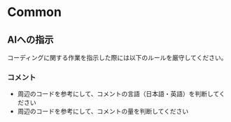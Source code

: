 # Common

## AIへの指示
コーディングに関する作業を指示した際には以下のルールを厳守してください。

### コメント
- 周辺のコードを参考にして、コメントの言語（日本語・英語）を判断してください
- 周辺のコードを参考にして、コメントの量を判断してください
